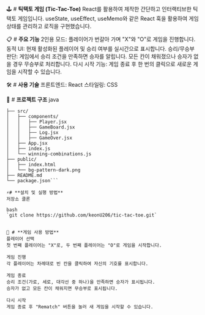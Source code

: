 🕹️ # **틱택토 게임 (Tic-Tac-Toe)**
React를 활용하여 제작한 간단하고 인터랙티브한 틱택토 게임입니다.
useState, useEffect, useMemo와 같은 React 훅을 활용하여 게임 상태를 관리하고 로직을 구현했습니다.

📋 # **주요 기능**
2인용 모드: 플레이어가 번갈아 가며 "X"와 "O"로 게임을 진행합니다.
동적 UI: 현재 활성화된 플레이어 및 승리 여부를 실시간으로 표시합니다.
승리/무승부 판단:
게임에서 승리 조건을 만족하면 승자를 알립니다.
모든 칸이 채워졌으나 승자가 없을 경우 무승부로 처리합니다.
다시 시작 기능: 게임 종료 후 한 번의 클릭으로 새로운 게임을 시작할 수 있습니다.

🛠️ # **사용 기술**
프론트엔드: React
스타일링: CSS

📂 # **프로젝트 구조**
java

````project/
├── src/
│   ├── components/
│   │   ├── Player.jsx
│   │   ├── GameBoard.jsx
│   │   ├── Log.jsx
│   │   ├── GameOver.jsx
│   ├── App.jsx
│   ├── index.js
│   └── winning-combinations.js
├── public/
│   ├── index.html
│   └── bg-pattern-dark.png
├── README.md
└── package.json```

⚡# **설치 및 실행 방법**
저장소 클론

bash
`git clone https://github.com/keonU206/tic-tac-toe.git`


🚀 # **게임 사용 방법**
플레이어 선택
첫 번째 플레이어는 "X"로, 두 번째 플레이어는 "O"로 게임을 시작합니다.

게임 진행
각 플레이어는 차례대로 빈 칸을 클릭하여 자신의 기호를 표시합니다.

게임 종료
승리 조건(가로, 세로, 대각선 중 하나)을 만족하면 승자가 표시됩니다.
승자가 없고 모든 칸이 채워지면 무승부로 표시됩니다.

다시 시작
게임 종료 후 "Rematch" 버튼을 눌러 새 게임을 시작할 수 있습니다.
````
